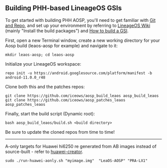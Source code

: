 
## Building PHH-based LineageOS GSIs ##

To get started with building PHH AOSP, you'll need to get familiar with [Git and Repo](https://source.android.com/source/using-repo.html), and set up your environment by referring to [LineageOS Wiki](https://wiki.lineageos.org/devices/redfin/build) (mainly "Install the build packages") and [How to build a GSI](https://github.com/phhusson/treble_experimentations/wiki/How-to-build-a-GSI%3F).


First, open a new Terminal window, create a new working directory for your Aosp build (leaos-aosp for example) and navigate to it:

    mkdir leaos-aosp; cd leaos-aosp
    
Initialize your LineageOS workspace:

    repo init -u https://android.googlesource.com/platform/manifest -b android-11.0.0_r48

Clone both this and the patches repos:

    git clone https://github.com/iceows/aosp_build_leaos aosp_build_leaos
    git clone https://github.com/iceows/aosp_patches_leaos aosp_patches_leaos

Finally, start the build script (Dynamic root):

    bash aosp_build_leaos/build.sh <build directory>
    

Be sure to update the cloned repos from time to time!

---

A-only targets for Huawei hi6250 re generated from AB images instead of source-built - refer to [huawei-creator](https://github.com/iceows/huawei-creator).

	sudo ./run-huawei-aonly.sh "myimage.img"  "LeaOS-AOSP" "PRA-LX1"


